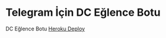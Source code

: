 # Telegram İçin DC Eğlence Botu
DC Eğlence Botu 
<A href="https://heroku.com/deploy?template=https://github.com/mertece9/dcbot">Heroku Deploy</a>
